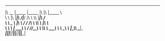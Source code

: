 ________  ________  ________  ___  ___  ________     
|\   __  \|\_____  \|\_____  \|\  \|\  \|\_____  \    
\ \  \|\  \|____|\ /_\|___/  /\ \  \\\  \|____|\ /_   
 \ \   _  _\    \|\  \   /  / /\ \  \\\  \    \|\  \  
  \ \  \\  \|  __\_\  \ /  /_/__\ \  \\\  \  __\_\  \ 
   \ \__\\ _\ |\_______\\________\ \_______\|\_______\
    \|__|\|__|\|_______|\|_______|\|_______|\|_______|
